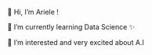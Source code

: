 👋 Hi, I’m Ariele !

🌱 I’m currently learning Data Science ✨

🤔 I’m interested and very excited about A.I



<!--
**arielimaa/arielimaa** is a ✨ _special_ ✨ repository because its `README.md` (this file) appears on your GitHub profile.



